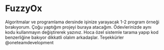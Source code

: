 # FuzzyOx
Algoritmalar ve programlama dersinde işinize yarayacak 1-2 program örneği bırakıyorum.
Çoğu yaptığım projeyi buraya atacağım.
Ödevlerinizde aynı kodu kullanmayın değiştirerek yazınız.
Hoca özel sistemle tarama yapıp kod benzerliğine bakıyor dikkatli olalım arkadaşlar.
Teşekkürler @oneteamdevelopment
